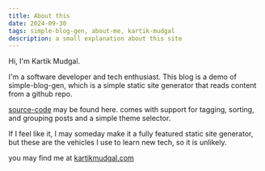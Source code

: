 ```yaml
---
title: About this
date: 2024-09-30
tags: simple-blog-gen, about-me, kartik-mudgal
description: a small explanation about this site
---
```


Hi, I'm Kartik Mudgal. 

I'm a software developer and tech enthusiast. This blog is a demo of simple-blog-gen, which is a simple static site generator that reads content from a github repo. 

[source-code](github.com/sprinting/simple-blog-gen) may be found here. comes with support for tagging, sorting, and grouping posts and a simple theme selector. 

If I feel like it, I may someday make it a fully featured static site generator, but these are the vehicles I use to learn new tech, so it is unlikely. 

you may find me at [kartikmudgal.com](kartikmudgal.com)
